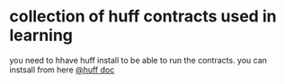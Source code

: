 # collection of huff contracts used in learning

you need to hhave huff install to be able to run the contracts.
you can instsall from here [@huff doc](https://docs.huff.sh/tutorial/the-basics/#installation)